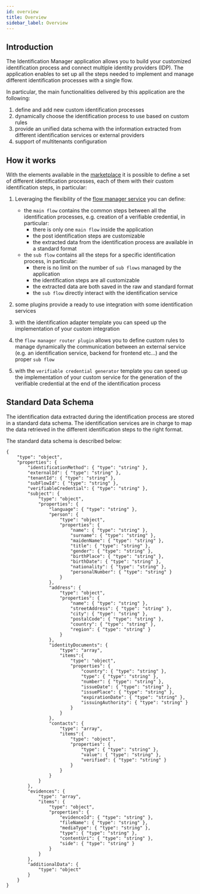 ```yaml
---
id: overview
title: Overview
sidebar_label: Overview
---
```

## Introduction

The Identification Manager application allows you to build your customized identification process and connect multiple identity providers (IDP). The application enables to set up all the steps needed to implement and manage different identification processes with a single flow.

In particular, the main functionalities delivered by this application are the following:
1. define and add new custom identification processes
2. dynamically choose the identification process to use based on custom rules
3. provide an unified data schema with the information extracted from different identification services or external providers
4. support of multitenants configuration

## How it works

With the elements available in the [marketplace](../../marketplace/overview_marketplace) it is possible to define a set of different identification processes, each of them with their custom identification steps, in particular:
1. Leveraging the flexibility of the [flow manager service](../../runtime_suite/flow-manager-service/overview) you can define:
    - the `main flow` contains the common steps between all the identification processes, e.g. creation of a verifiable credential, in particular:
        - there is only one `main flow` inside the application
        - the post identification steps are customizable
        - the extracted data from the identification process are available in a standard format
    - the `sub flow` contains all the steps for a specific identification process, in particular:
        - there is no limit on the number of `sub flows` managed by the application
        - the identification steps are all customizable
        - the extracted data are both saved in the raw and standard format
        - the `sub flow` directly interact with the identification service

2. some plugins provide a ready to use integration with some identification services
3. with the identification adapter template you can speed up the implementation of your custom integration
4. the `flow manager router plugin` allows you to define custom rules to manage dynamically the communication between an external service (e.g. an identification service, backend for frontend etc...) and the proper `sub flow`
5. with the `verifiable credential generator` template you can speed up the implementation of your custom service for the generation of the verifiable credential at the end of the identification process

## Standard Data Schema

The identification data extracted during the identification process are stored in a standard data schema.
The identification services are in charge to map the data retrieved in the different identification steps to the right format. 

The standard data schema is described below:
```json5
{
    "type": "object",
    "properties": {
        "identificationMethod": { "type": "string" },
        "externalId": { "type": "string" },
        "tenantId": { "type": "string" },
        "subFlowId": { "type": "string" },
        "verifiableCredential": { "type": "string" },
        "subject": { 
            "type": "object",
            "properties": {
                "language": { "type": "string" },
                "person": {
                    "type": "object",
                    "properties": {
                        "name": { "type": "string" },
                        "surname": { "type": "string" },
                        "maidenName": { "type": "string" },
                        "title": { "type": "string" },
                        "gender": { "type": "string" },
                        "birthPlace": { "type": "string" },
                        "birthDate": { "type": "string" },
                        "nationality": { "type": "string" },
                        "personalNumber": { "type": "string" }
                    }
                },
                "address": {
                    "type": "object",
                    "properties": {
                        "name": { "type": "string" },
                        "streetAddress": { "type": "string" },
                        "city": { "type": "string" },
                        "postalCode": { "type": "string" },
                        "country": { "type": "string" },
                        "region": { "type": "string" }
                    }
                },
                "identityDocuments": {
                    "type": "array",
                    "items":{
                        "type": "object",
                        "properties": {
                            "country": { "type": "string" },
                            "type": { "type": "string" },
                            "number": { "type": "string" },
                            "issueDate": { "type": "string" },
                            "issuePlace": { "type": "string" },
                            "expirationDate": { "type": "string" },
                            "issuingAuthority": { "type": "string" }
                        }
                    }
                },
                "contacts": {
                    "type": "array",
                    "items":{
                        "type": "object",
                        "properties": {
                            "type": { "type": "string" },
                            "value": { "type": "string" },
                            "verified": { "type": "string" }
                        }
                    }
                }
            }
        },
        "evidences": {
            "type": "array",
            "items": {
                "type": "object",
                "properties": {
                    "evidenceId": { "type": "string" },
                    "fileName": { "type": "string" },
                    "mediaType": { "type": "string" },
                    "type": { "type": "string" },
                    "contentUri": { "type": "string" },
                    "side": { "type": "string" }
                }
            }
        },
        "additionalData": {
            "type": "object"
        }
    }
}
```
